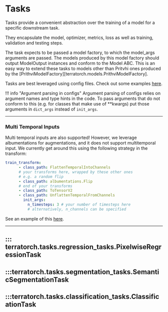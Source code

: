 # Tasks
Tasks provide a convenient abstraction over the training of a model for a specific downstream task. 

They encapsulate the model, optimizer, metrics, loss as well as training, validation and testing steps.

The task expects to be passed a model factory, to which the model_args arguments are passed. The models produced by this model factory should output ModelOutput instances and conform to the Model ABC. This is an easy way to extend these tasks to models other than Pritvhi ones produced by the [PrithviModelFactory][terratorch.models.PrithviModelFactory].

Tasks are best leveraged using config files. Check out some examples [here](./examples.md).

!!! info "Argument parsing in configs"
    Argument parsing of configs relies on argument names and type hints in the code.
    To pass arguments that do not conform to this (e.g. for classes that make use of **kwargs)
    put those arguments in `dict_args` instead of `init_args`.


---
### Multi Temporal Inputs

Multi temporal inputs are also supported! 
However, we leverage albumentations for augmentations, and it does not support multitemporal input.
We currently get around this using the following strategy in the transform:

```yaml
train_transform:
      - class_path: FlattenTemporalIntoChannels
      # your transforms here, wrapped by these other ones
      # e.g. a random flip
      - class_path: albumentations.Flip
      # end of your transforms
      - class_path: ToTensorV2
      - class_path: UnflattenTemporalFromChannels
        init_args:
          n_timesteps: 3 # your number of timesteps here
          # alternatively, n_channels can be specified
```
See an example of this [here](examples.md).

---

## ::: terratorch.tasks.regression_tasks.PixelwiseRegressionTask

## :::terratorch.tasks.segmentation_tasks.SemanticSegmentationTask

## :::terratorch.tasks.classification_tasks.ClassificationTask
